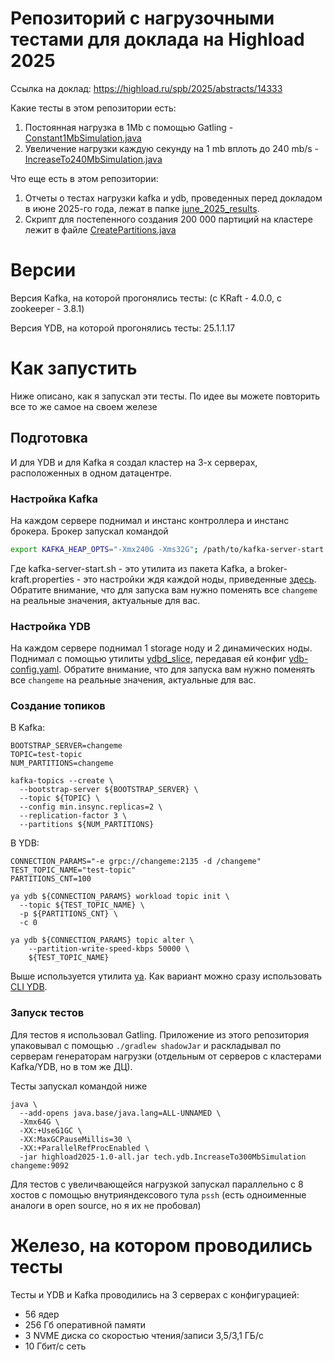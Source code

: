 # Репозиторий с нагрузочными тестами для доклада на Highload 2025

Ссылка на доклад: https://highload.ru/spb/2025/abstracts/14333

Какие тесты в этом репозитории есть:
1. Постоянная нагрузка в 1Mb с помощью Gatling - [Constant1MbSimulation.java](src/main/java/tech/ydb/Constant1MbSimulation.java)
2. Увеличение нагрузки каждую секунду на 1 mb вплоть до 240 mb/s - [IncreaseTo240MbSimulation.java](src/main/java/tech/ydb/IncreaseTo240MbSimulation.java)

Что еще есть в этом репозитории:
1. Отчеты о тестах нагрузки kafka и ydb, проведенных перед докладом в июне 2025-го года, лежат в папке [june_2025_results](june_2025_results).
2. Скрипт для постепенного создания 200 000 партиций на кластере лежит в файле [CreatePartitions.java](src/main/java/tech/ydb/CreatePartitions.java)

# Версии

Версия Kafka, на которой прогонялись тесты: (с KRaft - 4.0.0, с zookeeper - 3.8.1)

Версия YDB, на которой прогонялись тесты: 25.1.1.17

# Как запустить

Ниже описано, как я запускал эти тесты. По идее вы можете повторить все то же самое на своем железе

## Подготовка

И для YDB и для Kafka я создал кластер на 3-х серверах, расположенных в одном датацентре.

### Настройка Kafka

На каждом сервере поднимал и инстанс контроллера и инстанс брокера. Брокер запускал командой

```bash
export KAFKA_HEAP_OPTS="-Xmx240G -Xms32G"; /path/to/kafka-server-start.sh /path/to/broker-kraft.properties
```

Где kafka-server-start.sh - это утилита из пакета Kafka, а broker-kraft.properties - это настройки ждя каждой ноды, приведенные [здесь](test-configurations/kafka-broker.properties).
Обратите внимание, что для запуска вам нужно поменять все `changeme` на реальные значения, актуальные для вас.

### Настройка YDB

На каждом сервере поднимал 1 storage ноду и 2 динамических ноды. Поднимал с помощью утилиты [ydbd_slice](https://github.com/ydb-platform/ydb/tree/main/ydb/tools/ydbd_slice), передавая ей конфиг
[ydb-config.yaml](test-configurations/ydb-config.yaml).
Обратите внимание, что для запуска вам нужно поменять все `changeme` на реальные значения, актуальные для вас.

### Создание топиков

В Kafka:

```shell
BOOTSTRAP_SERVER=changeme
TOPIC=test-topic
NUM_PARTITIONS=changeme

kafka-topics --create \
  --bootstrap-server ${BOOTSTRAP_SERVER} \
  --topic ${TOPIC} \
  --config min.insync.replicas=2 \
  --replication-factor 3 \
  --partitions ${NUM_PARTITIONS}
```

В YDB:

```shell
CONNECTION_PARAMS="-e grpc://changeme:2135 -d /changeme"
TEST_TOPIC_NAME="test-topic"
PARTITIONS_CNT=100

ya ydb ${CONNECTION_PARAMS} workload topic init \
  --topic ${TEST_TOPIC_NAME} \
  -p ${PARTITIONS_CNT} \
  -c 0

ya ydb ${CONNECTION_PARAMS} topic alter \
    --partition-write-speed-kbps 50000 \
    ${TEST_TOPIC_NAME}
```

Выше используется утилита [ya](https://github.com/ydb-platform/ydb/blob/main/ya). Как вариант можно сразу использовать [CLI YDB](https://ydb.tech/docs/ru/reference/ydb-cli/).

### Запуск тестов

Для тестов я использовал Gatling. Приложение из этого репозитория упаковывал с помощью `./gradlew shadowJar` 
и раскладывал по серверам генераторам нагрузки (отдельным от серверов с кластерами Kafka/YDB, но в том же ДЦ).

Тесты запускал командой ниже

```shell
java \
  --add-opens java.base/java.lang=ALL-UNNAMED \
  -Xmx64G \
  -XX:+UseG1GC \
  -XX:MaxGCPauseMillis=30 \
  -XX:+ParallelRefProcEnabled \
  -jar highload2025-1.0-all.jar tech.ydb.IncreaseTo300MbSimulation changeme:9092
```

Для тестов с увеличвающейся нагрузкой запускал параллельно с 8 хостов с помощью внутрияндексового тула `pssh` 
(есть одноименные аналоги в open source, но я их не пробовал)

# Железо, на котором проводились тесты

Тесты и YDB и Kafka проводились на 3 серверах с конфигурацией:
- 56 ядер
- 256 Гб оперативной памяти 
- 3 NVME диска со скоростью чтения/записи 3,5/3,1 ГБ/с
- 10 Гбит/с сеть
